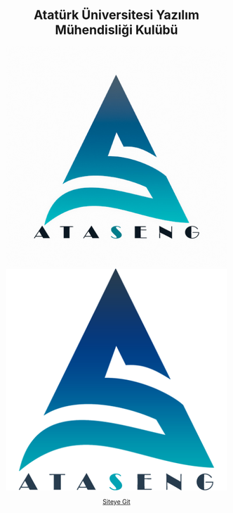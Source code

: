 <h1 align="center">
    Atatürk Üniversitesi Yazılım Mühendisliği Kulübü
</h1>

<p align="center">
    <a rel="noopener noreferrer" href="./assets/512_512_dark.jpg#gh-dark-mode-only" target="_blank">
        <img alt="AtasengDark" src="./assets/512_512_dark.jpg#gh-dark-mode-only">
    </a>
    <a rel="noopener noreferrer" href="./assets/512_512_light.png#gh-light-mode-only" target="_blank">
        <img alt="AtasengLight" src="./assets/512_512_light.png#gh-light-mode-only">
    </a>
</p>

<p align="center">
    <a align="center" href="https://ataseng.github.io" target="_blank" rel="noopener noreferrer">Siteye Git</a>
</p>
